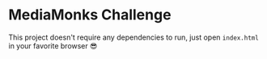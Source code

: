 # MediaMonks Challenge

This project doesn't require any dependencies to run, just open `index.html` in your favorite browser 😎